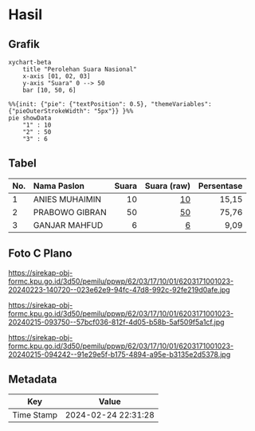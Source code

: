 # Hasil

## Grafik

```mermaid
xychart-beta
    title "Perolehan Suara Nasional"
    x-axis [01, 02, 03]
    y-axis "Suara" 0 --> 50
    bar [10, 50, 6]
```

```mermaid
%%{init: {"pie": {"textPosition": 0.5}, "themeVariables": {"pieOuterStrokeWidth": "5px"}} }%%
pie showData
    "1" : 10
    "2" : 50
    "3" : 6
```

## Tabel

| No. | Nama Paslon    | Suara | Suara (raw) | Persentase |
|:--- |:-------------- | -----:| -----------:| ----------:|
| 1   | ANIES MUHAIMIN | 10    | [10][p-1]   | 15,15      |
| 2   | PRABOWO GIBRAN | 50    | [50][p-2]   | 75,76      |
| 3   | GANJAR MAHFUD  | 6     | [6][p-3]    | 9,09       |


[p-1]: https://github.com/gigit-pemilu/pemilu-2024/blob/main/pilpres/hitung-suara/sub/62-kalimantan-tengah/sub/03-kapuas/sub/17-bataguh/sub/1001-pulau-kupang/sub/023-tps/sub/paslon-1.txt
[p-2]: https://github.com/gigit-pemilu/pemilu-2024/blob/main/pilpres/hitung-suara/sub/62-kalimantan-tengah/sub/03-kapuas/sub/17-bataguh/sub/1001-pulau-kupang/sub/023-tps/sub/paslon-2.txt
[p-3]: https://github.com/gigit-pemilu/pemilu-2024/blob/main/pilpres/hitung-suara/sub/62-kalimantan-tengah/sub/03-kapuas/sub/17-bataguh/sub/1001-pulau-kupang/sub/023-tps/sub/paslon-3.txt

## Foto C Plano

https://sirekap-obj-formc.kpu.go.id/3d50/pemilu/ppwp/62/03/17/10/01/6203171001023-20240223-140720--023e62e9-94fc-47d8-992c-92fe219d0afe.jpg

https://sirekap-obj-formc.kpu.go.id/3d50/pemilu/ppwp/62/03/17/10/01/6203171001023-20240215-093750--57bcf036-812f-4d05-b58b-5af509f5a1cf.jpg

https://sirekap-obj-formc.kpu.go.id/3d50/pemilu/ppwp/62/03/17/10/01/6203171001023-20240215-094242--91e29e5f-b175-4894-a95e-b3135e2d5378.jpg


## Metadata

| Key        | Value               |
| ---------- | ------------------- |
| Time Stamp | 2024-02-24 22:31:28 |



